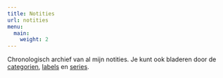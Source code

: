 ```yaml
---
title: Notities
url: notities
menu: 
  main:
    weight: 2
---
```

Chronologisch archief van al mijn notities. Je kunt ook bladeren door de
[categorien](/categories), [labels](/tags) en [series](/series).
